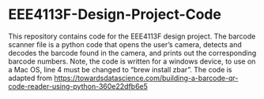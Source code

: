 # EEE4113F-Design-Project-Code
This repository contains code for the EEE4113F design project. The barcode scanner file is a python code that opens the user’s camera, detects and decodes the barcode found in the camera, and prints out the corresponding barcode numbers. Note, the code is written for a windows device, to use on a Mac OS, line 4 must be changed to “brew install zbar”. The code is adapted from https://towardsdatascience.com/building-a-barcode-qr-code-reader-using-python-360e22dfb6e5
